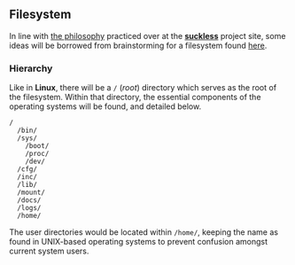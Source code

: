 ## Filesystem

In line with [the philosophy](http://suckless.org/philosophy) practiced over at 
the [**suckless**](http://suckless.org) project site, some ideas will be 
borrowed from brainstorming for a filesystem found 
[here](http://sta.li/filesystem).

### Hierarchy

Like in **Linux**, there will be a `/` (*root*) directory which serves as the 
root of the filesystem. Within that directory, the essential components of the 
operating systems will be found, and detailed below.

    /
      /bin/
      /sys/
        /boot/
        /proc/
        /dev/
      /cfg/
      /inc/
      /lib/
      /mount/
      /docs/
      /logs/
      /home/

The user directories would be located within `/home/`, keeping the name as 
found in UNIX-based operating systems to prevent confusion amongst current 
system users.